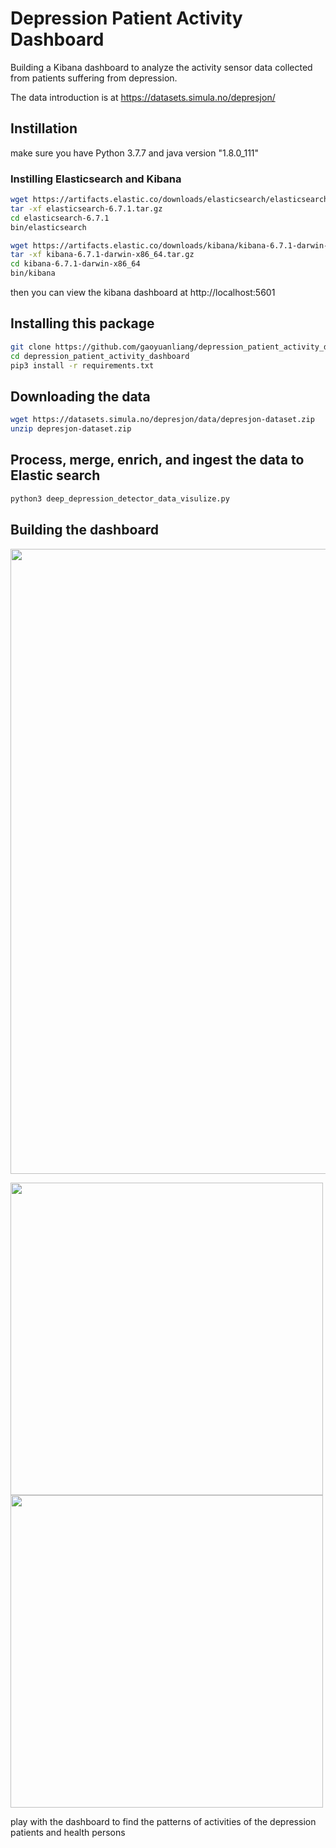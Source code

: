 # Depression Patient Activity Dashboard

Building a Kibana dashboard to analyze the activity sensor data collected from patients suffering from depression. 

The data introduction is at https://datasets.simula.no/depresjon/

## Instillation 

make sure you have Python 3.7.7 and java version "1.8.0_111"

### Instilling Elasticsearch and Kibana

```bash
wget https://artifacts.elastic.co/downloads/elasticsearch/elasticsearch-6.7.1.tar.gz
tar -xf elasticsearch-6.7.1.tar.gz
cd elasticsearch-6.7.1
bin/elasticsearch
```

```bash
wget https://artifacts.elastic.co/downloads/kibana/kibana-6.7.1-darwin-x86_64.tar.gz
tar -xf kibana-6.7.1-darwin-x86_64.tar.gz
cd kibana-6.7.1-darwin-x86_64
bin/kibana
```

then you can view the kibana dashboard at http://localhost:5601

## Installing this package

```bash
git clone https://github.com/gaoyuanliang/depression_patient_activity_dashboard.git
cd depression_patient_activity_dashboard
pip3 install -r requirements.txt
```

## Downloading the data

```bash
wget https://datasets.simula.no/depresjon/data/depresjon-dataset.zip
unzip depresjon-dataset.zip
```

## Process, merge, enrich, and ingest the data to Elastic search 

```bash
python3 deep_depression_detector_data_visulize.py
```

## Building the dashboard

<img src="https://raw.githubusercontent.com/gaoyuanliang/deep_depression_detector/master/ezgif-2-9ca41a12826a.gif" width="1000">

<img src="https://raw.githubusercontent.com/gaoyuanliang/deep_depression_detector/master/screencapture-localhost-5601-app-kibana-2020-08-31-21_42_09.png" width="500"> <img src="https://raw.githubusercontent.com/gaoyuanliang/deep_depression_detector/master/screencapture-localhost-5601-app-kibana-2020-08-31-21_43_31.png" width="500">

play with the dashboard to find the patterns of activities of the depression patients and health persons



